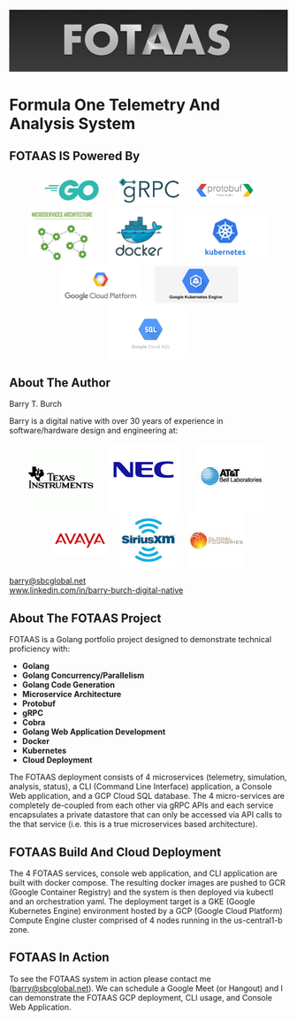 
![logo](./assets/images/fotaas-logo.png)

# Formula One Telemetry And Analysis System

## FOTAAS IS Powered By

<p align="middle">
    <img src="./assets/images/go-logo-2.jpg" width="115" align="center" hspace="10">
    <img src="./assets/images/grpc-logo.png" width="115" align="center" hspace="10">
    <img src="./assets/images/protobuf-logo.png" width="115" align="center" hspace="10">    
    <img src="./assets/images/microservices-logo.jpg" width="115" align="center" hspace="10">
    <img src="./assets/images/docker-logo.png" width="115" align="center" hspace="10">
    <img src="./assets/images/kubernetes-logo.png" width="150" align="center" hspace="10">
    <img src="./assets/images/gcp-logo.png" width="150" align="center" hspace="10">
    <img src="./assets/images/gke-logo-2.png" width="150" align="center" hspace="10">
    <img src="./assets/images/gcsql-logo.png" width="150" align="center" hspace="10">
</p>

## About The Author
Barry T. Burch<br>

Barry is a digital native with over 30 years of experience in software/hardware design and engineering at:

<p align="middle">
    <img src="./assets/images/ti-logo-2.png" align="center" hspace="10">
    <img src="./assets/images/nec-logo-2.png" align="center" hspace="10">
    <img src="./assets/images/att-logo-2.jpeg" align="center" hspace="20">
    <img src="./assets/images/avaya-logo-2.png" width="100" align="center" hspace="10">
    <img src="./assets/images/sxm-logo.jpeg" width="100" align="center" hspace="10">
    <img src="./assets/images/gf-logo.jpeg" width="100" align="center" hspace="10">
</p>

barry@sbcglobal.net<br>
www.linkedin.com/in/barry-burch-digital-native<br>

## About The FOTAAS Project

FOTAAS is a Golang portfolio project designed to demonstrate technical proficiency with:

* **Golang**
* **Golang Concurrency/Parallelism**
* **Golang Code Generation**
* **Microservice Architecture**
* **Protobuf**
* **gRPC**
* **Cobra**
* **Golang Web Application Development**
* **Docker**
* **Kubernetes**
* **Cloud Deployment**

The FOTAAS deployment consists of 4 microservices (telemetry, simulation, analysis, status), a CLI (Command Line Interface)
application, a Console Web application, and a GCP Cloud SQL database. The 4 micro-services are completely de-coupled from
each other via gRPC APIs and each service encapsulates a private datastore that can only be accessed via API calls to the
that service (i.e. this is a true microservices based architecture).

## FOTAAS Build And Cloud Deployment

The 4 FOTAAS services, console web application, and CLI application are built with docker compose. The resulting
docker images are pushed to GCR (Google Container Registry) and the system is then deployed via kubectl and an
orchestration yaml. The deployment target is a GKE (Google Kubernetes Engine) environment hosted by a GCP
(Google Cloud Platform) Compute Engine cluster comprised of 4 nodes running in the us-central1-b zone.
        
## FOTAAS In Action

To see the FOTAAS system in action please contact me (barry@sbcglobal.net). We can schedule a Google Meet
(or Hangout) and I can demonstrate the FOTAAS GCP deployment, CLI usage, and Console Web Application.
